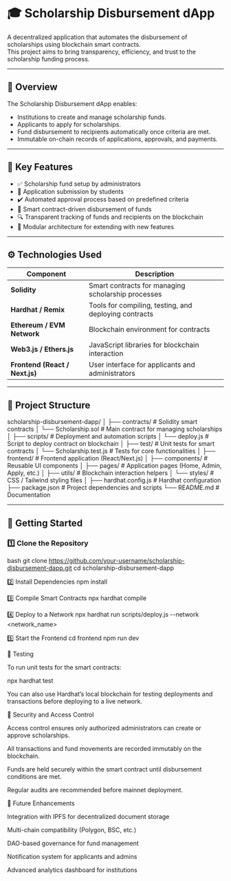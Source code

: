 # 🎓 Scholarship Disbursement dApp

A decentralized application that automates the disbursement of scholarships using blockchain smart contracts.  
This project aims to bring transparency, efficiency, and trust to the scholarship funding process.

---

## 📌 Overview

The Scholarship Disbursement dApp enables:
- Institutions to create and manage scholarship funds.
- Applicants to apply for scholarships.
- Fund disbursement to recipients automatically once criteria are met.
- Immutable on-chain records of applications, approvals, and payments.

---

## 🧠 Key Features

- ✅ Scholarship fund setup by administrators  
- 📝 Application submission by students  
- ✔️ Automated approval process based on predefined criteria  
- 💸 Smart contract-driven disbursement of funds  
- 🔍 Transparent tracking of funds and recipients on the blockchain  
- 🧩 Modular architecture for extending with new features  

---

## ⚙️ Technologies Used

| Component | Description |
|-----------|-------------|
| **Solidity** | Smart contracts for managing scholarship processes |
| **Hardhat / Remix** | Tools for compiling, testing, and deploying contracts |
| **Ethereum / EVM Network** | Blockchain environment for contracts |
| **Web3.js / Ethers.js** | JavaScript libraries for blockchain interaction |
| **Frontend (React / Next.js)** | User interface for applicants and administrators |

---

## 📂 Project Structure
scholarship-disbursement-dapp/
│
├── contracts/ # Solidity smart contracts
│ └── Scholarship.sol # Main contract for managing scholarships
│
├── scripts/ # Deployment and automation scripts
│ └── deploy.js # Script to deploy contract on blockchain
│
├── test/ # Unit tests for smart contracts
│ └── Scholarship.test.js # Tests for core functionalities
│
├── frontend/ # Frontend application (React/Next.js)
│ ├── components/ # Reusable UI components
│ ├── pages/ # Application pages (Home, Admin, Apply, etc.)
│ ├── utils/ # Blockchain interaction helpers
│ └── styles/ # CSS / Tailwind styling files
│
├── hardhat.config.js # Hardhat configuration
├── package.json # Project dependencies and scripts
└── README.md # Documentation


---

## 🚀 Getting Started

### 1️⃣ Clone the Repository
bash
git clone https://github.com/your-username/scholarship-disbursement-dapp.git
cd scholarship-disbursement-dapp

2️⃣ Install Dependencies
npm install

3️⃣ Compile Smart Contracts
npx hardhat compile

4️⃣ Deploy to a Network
npx hardhat run scripts/deploy.js --network <network_name>

5️⃣ Start the Frontend
cd frontend
npm run dev

🧪 Testing

To run unit tests for the smart contracts:

npx hardhat test


You can also use Hardhat’s local blockchain for testing deployments and transactions before deploying to a live network.

🔐 Security and Access Control

Access control ensures only authorized administrators can create or approve scholarships.

All transactions and fund movements are recorded immutably on the blockchain.

Funds are held securely within the smart contract until disbursement conditions are met.

Regular audits are recommended before mainnet deployment.

🧩 Future Enhancements

Integration with IPFS for decentralized document storage

Multi-chain compatibility (Polygon, BSC, etc.)

DAO-based governance for fund management

Notification system for applicants and admins

Advanced analytics dashboard for institutions

